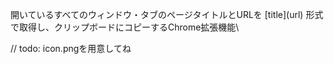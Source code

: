 開いているすべてのウィンドウ・タブのページタイトルとURLを [title]\(url\) 形式で取得し、クリップボードにコピーするChrome拡張機能\

// todo: icon.pngを用意してね
